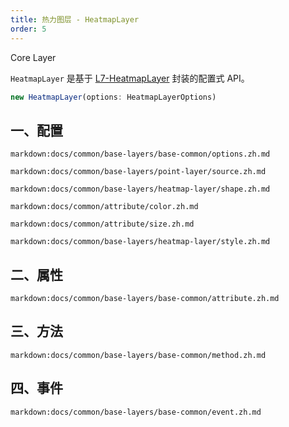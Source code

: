 ```yaml
---
title: 热力图层 - HeatmapLayer
order: 5
---
```


<tag color="blue" text="Core Layer">Core Layer</tag>

`HeatmapLayer` 是基于 [L7-HeatmapLayer](https://l7.antv.vision/zh/docs/api/heatmap_layer/heatmap) 封装的配置式 API。

```ts
new HeatmapLayer(options: HeatmapLayerOptions)
```

## 一、配置

`markdown:docs/common/base-layers/base-common/options.zh.md`

`markdown:docs/common/base-layers/point-layer/source.zh.md`

`markdown:docs/common/base-layers/heatmap-layer/shape.zh.md`

`markdown:docs/common/attribute/color.zh.md`

`markdown:docs/common/attribute/size.zh.md`

`markdown:docs/common/base-layers/heatmap-layer/style.zh.md`

## 二、属性

`markdown:docs/common/base-layers/base-common/attribute.zh.md`

## 三、方法

`markdown:docs/common/base-layers/base-common/method.zh.md`

## 四、事件

`markdown:docs/common/base-layers/base-common/event.zh.md`
